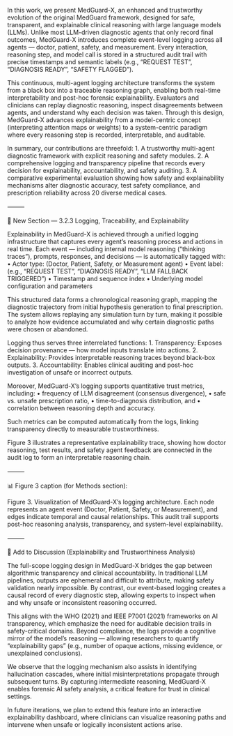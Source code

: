 In this work, we present MedGuard-X, an enhanced and trustworthy evolution of the original MedGuard framework, designed for safe, transparent, and explainable clinical reasoning with large language models (LLMs). Unlike most LLM-driven diagnostic agents that only record final outcomes, MedGuard-X introduces complete event-level logging across all agents — doctor, patient, safety, and measurement. Every interaction, reasoning step, and model call is stored in a structured audit trail with precise timestamps and semantic labels (e.g., “REQUEST TEST”, “DIAGNOSIS READY”, “SAFETY FLAGGED”).

This continuous, multi-agent logging architecture transforms the system from a black box into a traceable reasoning graph, enabling both real-time interpretability and post-hoc forensic explainability. Evaluators and clinicians can replay diagnostic reasoning, inspect disagreements between agents, and understand why each decision was taken. Through this design, MedGuard-X advances explainability from a model-centric concept (interpreting attention maps or weights) to a system-centric paradigm where every reasoning step is recorded, interpretable, and auditable.

In summary, our contributions are threefold:
	1.	A trustworthy multi-agent diagnostic framework with explicit reasoning and safety modules.
	2.	A comprehensive logging and transparency pipeline that records every decision for explainability, accountability, and safety auditing.
	3.	A comparative experimental evaluation showing how safety and explainability mechanisms alter diagnostic accuracy, test safety compliance, and prescription reliability across 20 diverse medical cases.

⸻

🧩 New Section — 3.2.3 Logging, Traceability, and Explainability

Explainability in MedGuard-X is achieved through a unified logging infrastructure that captures every agent’s reasoning process and actions in real time. Each event — including internal model reasoning (“thinking traces”), prompts, responses, and decisions — is automatically tagged with:
	•	Actor type: (Doctor, Patient, Safety, or Measurement agent)
	•	Event label: (e.g., “REQUEST TEST”, “DIAGNOSIS READY”, “LLM FALLBACK TRIGGERED”)
	•	Timestamp and sequence index
	•	Underlying model configuration and parameters

This structured data forms a chronological reasoning graph, mapping the diagnostic trajectory from initial hypothesis generation to final prescription. The system allows replaying any simulation turn by turn, making it possible to analyze how evidence accumulated and why certain diagnostic paths were chosen or abandoned.

Logging thus serves three interrelated functions:
	1.	Transparency: Exposes decision provenance — how model inputs translate into actions.
	2.	Explainability: Provides interpretable reasoning traces beyond black-box outputs.
	3.	Accountability: Enables clinical auditing and post-hoc investigation of unsafe or incorrect outputs.

Moreover, MedGuard-X’s logging supports quantitative trust metrics, including:
	•	frequency of LLM disagreement (consensus divergence),
	•	safe vs. unsafe prescription ratio,
	•	time-to-diagnosis distribution, and
	•	correlation between reasoning depth and accuracy.

Such metrics can be computed automatically from the logs, linking transparency directly to measurable trustworthiness.

Figure 3 illustrates a representative explainability trace, showing how doctor reasoning, test results, and safety agent feedback are connected in the audit log to form an interpretable reasoning chain.

⸻

📊 Figure 3 caption (for Methods section):

Figure 3. Visualization of MedGuard-X’s logging architecture. Each node represents an agent event (Doctor, Patient, Safety, or Measurement), and edges indicate temporal and causal relationships. This audit trail supports post-hoc reasoning analysis, transparency, and system-level explainability.

⸻

💬 Add to Discussion (Explainability and Trustworthiness Analysis)

The full-scope logging design in MedGuard-X bridges the gap between algorithmic transparency and clinical accountability. In traditional LLM pipelines, outputs are ephemeral and difficult to attribute, making safety validation nearly impossible. By contrast, our event-based logging creates a causal record of every diagnostic step, allowing experts to inspect when and why unsafe or inconsistent reasoning occurred.

This aligns with the WHO (2021) and IEEE P7001 (2021) frameworks on AI transparency, which emphasize the need for auditable decision trails in safety-critical domains. Beyond compliance, the logs provide a cognitive mirror of the model’s reasoning — allowing researchers to quantify “explainability gaps” (e.g., number of opaque actions, missing evidence, or unexplained conclusions).

We observe that the logging mechanism also assists in identifying hallucination cascades, where initial misinterpretations propagate through subsequent turns. By capturing intermediate reasoning, MedGuard-X enables forensic AI safety analysis, a critical feature for trust in clinical settings.

In future iterations, we plan to extend this feature into an interactive explainability dashboard, where clinicians can visualize reasoning paths and intervene when unsafe or logically inconsistent actions arise.
